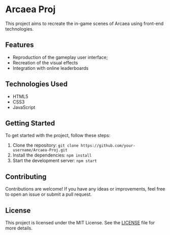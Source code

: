 # Arcaea Proj

This project aims to recreate the in-game scenes of Arcaea using front-end technologies.

## Features

- Reproduction of the gameplay user interface;
- Recreation of the visual effects
- Integration with online leaderboards

## Technologies Used

- HTML5
- CSS3
- JavaScript

## Getting Started

To get started with the project, follow these steps:

1. Clone the repository: `git clone https://github.com/your-username/Arcaea-Proj.git`
2. Install the dependencies: `npm install`
3. Start the development server: `npm start`

## Contributing

Contributions are welcome! If you have any ideas or improvements, feel free to open an issue or submit a pull request.

## License

This project is licensed under the MIT License. See the [LICENSE](./LICENSE) file for more details.
